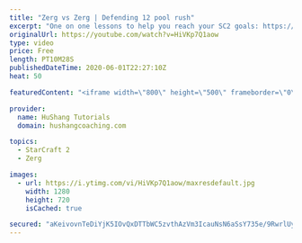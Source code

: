 ```yaml
---
title: "Zerg vs Zerg | Defending 12 pool rush"
excerpt: "One on one lessons to help you reach your SC2 goals: https://www.hushangcoaching.com ------------------------------------------------------------------------------------------------------- In this guide we take a look at how to defend one of the most infamous \"zerg rushes\" in sc2: the 12 pool. This rush"
originalUrl: https://youtube.com/watch?v=HiVKp7Q1aow
type: video
price: Free
length: PT10M28S
publishedDateTime: 2020-06-01T22:27:10Z
heat: 50

featuredContent: "<iframe width=\"800\" height=\"500\" frameborder=\"0\" src=\"https://www.youtube.com/embed/HiVKp7Q1aow\" allow=\"accelerometer; autoplay; encrypted-media; gyroscope; picture-in-picture\" allowfullscreen></iframe>"

provider:
  name: HuShang Tutorials
  domain: hushangcoaching.com

topics:
  - StarCraft 2
  - Zerg

images:
  - url: https://i.ytimg.com/vi/HiVKp7Q1aow/maxresdefault.jpg
    width: 1280
    height: 720
    isCached: true

secured: "aKeivovnTeDiYjK5IOvQxDTTbWC5zvthAzVm3IcauNsN6aSsY735e/9RwrlUynV9ZC6F3DmQ0XxX8CUfYxftOS6KoAW59XysB6+Dff9S0c2Yc5uY1P+pl6yN7JLKwVJrGNjakl3ppGabKW+0aLm5QaAKEf6fPyEmapqOw8PffvKPlj1SN1p7FpSta+43jo1MIrvUtqQOPrtrAJV1+yKpbXNZCOVPtwR1Xjk6yjBdAb/7VTqdb9/vBfXdjPIycGC1OVQ8b+8QsZ2D1NPQ9Swk/J42tKNx9q7UqqDnCHxpNjV1dO8lXCre0U3sNJT0mvLDdsvkRithwN+niiWjvDAbEyI8m3Iq2q8pD0FU6Zktaca7vsWTNk8DX/M1/0MmOqaa+hDDfF4pgfmF9fZP5MC8vy9LJNuVYJRf4/HAnJ02p1I=;eKqAVz89LOg/xTjpicx15w=="
---
```


